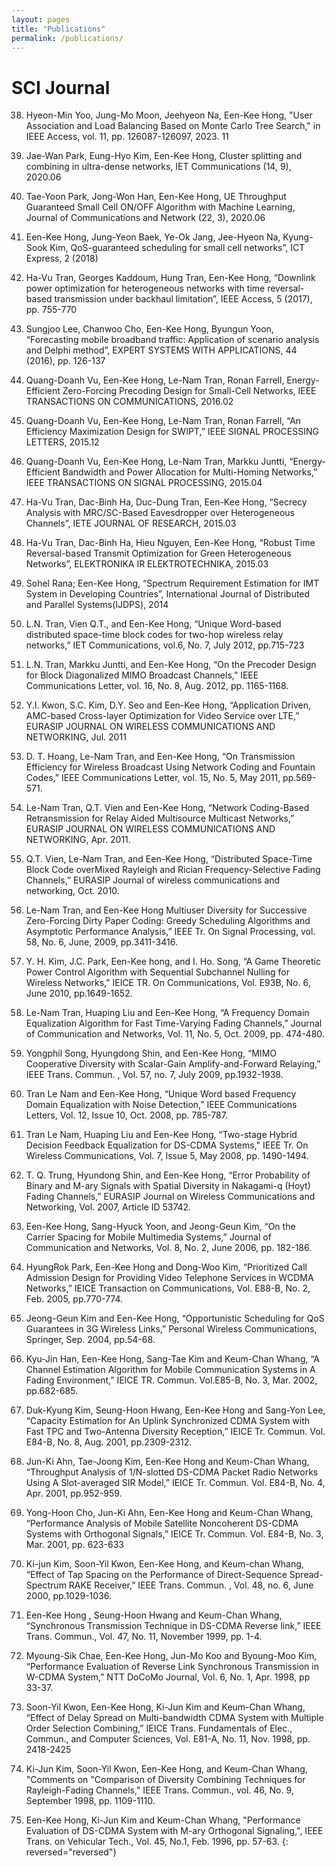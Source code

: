 ```yaml
---
layout: pages
title: "Publications"
permalink: /publications/
---
```


# SCI Journal

38. Hyeon-Min Yoo, Jung-Mo Moon, Jeehyeon Na, Een-Kee Hong, "User Association and Load Balancing Based on Monte Carlo Tree Search," in IEEE Access, vol. 11, pp. 126087-126097, 2023. 11


37. Jae-Wan Park, Eung-Hyo Kim, Een-Kee Hong, Cluster splitting and combining in ultra-dense networks, IET Communications (14, 9), 2020.06


36. Tae-Yoon Park, Jong-Won Han, Een-Kee Hong, UE Throughput Guaranteed Small Cell ON/OFF Algorithm with Machine Learning, Journal of Communications and Network (22, 3), 2020.06


35. Een-Kee Hong, Jung-Yeon Baek, Ye-Ok Jang, Jee-Hyeon Na, Kyung-Sook Kim, QoS-guaranteed scheduling for small cell networks”, ICT Express, 2 (2018)


34. Ha-Vu Tran, Georges Kaddoum, Hung Tran, Een-Kee Hong, “Downlink power optimization for heterogeneous networks with time reversal-based transmission under backhaul limitation”, IEEE Access, 5 (2017), pp. 755-770


33. Sungjoo Lee, Chanwoo Cho, Een-Kee Hong, Byungun Yoon, “Forecasting mobile broadband traffic: Application of scenario analysis and Delphi method”, EXPERT SYSTEMS WITH APPLICATIONS, 44 (2016), pp. 126-137


32. Quang-Doanh Vu, Een-Kee Hong, Le-Nam Tran, Ronan Farrell, Energy-Efficient Zero-Forcing Precoding Design for Small-Cell Networks, IEEE TRANSACTIONS ON COMMUNICATIONS, 2016.02


31. Quang-Doanh Vu, Een-Kee Hong, Le-Nam Tran, Ronan Farrell, “An Efficiency Maximization Design for SWIPT,” IEEE SIGNAL PROCESSING LETTERS, 2015.12


30. Quang-Doanh Vu, Een-Kee Hong, Le-Nam Tran, Markku Juntti, “Energy-Efficient Bandwidth and Power Allocation for Multi-Homing Networks,” IEEE TRANSACTIONS ON SIGNAL PROCESSING, 2015.04


29. Ha-Vu Tran, Dac-Binh Ha, Duc-Dung Tran, Een-Kee Hong, “Secrecy Analysis with MRC/SC-Based Eavesdropper over Heterogeneous Channels”, IETE JOURNAL OF RESEARCH, 2015.03


28. Ha-Vu Tran, Dac-Binh Ha, Hieu Nguyen, Een-Kee Hong, “Robust Time Reversal-based Transmit Optimization for Green Heterogeneous Networks”, ELEKTRONIKA IR ELEKTROTECHNIKA, 2015.03


27. Sohel Rana; Een-Kee Hong, “Spectrum Requirement Estimation for IMT System in Developing Countries”, International Journal of Distributed and Parallel Systems(IJDPS), 2014


26. L.N. Tran, Vien Q.T., and Een-Kee Hong, “Unique Word-based distributed space-time block codes for two-hop wireless relay networks,” IET Communications, vol.6, No. 7, July 2012, pp.715-723


25. L.N. Tran, Markku Juntti, and Een-Kee Hong, “On the Precoder Design for Block Diagonalized MIMO Broadcast Channels,” IEEE Communications Letter, vol. 16, No. 8, Aug. 2012, pp. 1165-1168.


24. Y.I. Kwon, S.C. Kim, D.Y. Seo and Een-Kee Hong, “Application Driven, AMC-based Cross-layer Optimization for Video Service over LTE,” EURASIP JOURNAL ON WIRELESS COMMUNICATIONS AND NETWORKING, Jul. 2011


23. D. T. Hoang, Le-Nam Tran, and Een-Kee Hong, “On Transmission Efficiency for Wireless Broadcast Using Network Coding and Fountain Codes,” IEEE Communications Letter, vol. 15, No. 5, May 2011, pp.569-571.


22. Le-Nam Tran, Q.T. Vien and Een-Kee Hong, “Network Coding-Based Retransmission for Relay Aided Multisource Multicast Networks,” EURASIP JOURNAL ON WIRELESS COMMUNICATIONS AND NETWORKING, Apr. 2011.


21. Q.T. Vien, Le-Nam Tran, and Een-Kee Hong, “Distributed Space-Time Block Code overMixed Rayleigh and Rician Frequency-Selective Fading Channels,” EURASIP Journal of wireless communications and networking, Oct. 2010.


20. Le-Nam Tran, and Een-Kee Hong Multiuser Diversity for Successive Zero-Forcing Dirty Paper Coding: Greedy Scheduling Algorithms and Asymptotic Performance Analysis,” IEEE Tr. On Signal Processing, vol. 58, No. 6, June, 2009, pp.3411-3416.


19. Y. H. Kim, J.C. Park, Een-Kee hong, and I. Ho. Song, “A Game Theoretic Power Control Algorithm with Sequential Subchannel Nulling for Wireless Networks,” IEICE TR. On Communications, Vol. E93B, No. 6, June 2010, pp.1649-1652.


18. Le-Nam Tran, Huaping Liu and Een-Kee Hong, “A Frequency Domain Equalization Algorithm for Fast Time-Varying Fading Channels,” Journal of Communication and Networks, Vol. 11, No. 5, Oct. 2009, pp. 474-480.


17. Yongphil Song, Hyungdong Shin, and Een-Kee Hong, “MIMO Cooperative Diversity with Scalar-Gain Amplify-and-Forward Relaying,” IEEE Trans. Commun. , Vol. 57, no. 7, July 2009, pp.1932-1938.


16. Tran Le Nam and Een-Kee Hong, “Unique Word based Frequency Domain Equalization with Noise Detection,” IEEE Communications Letters, Vol. 12, Issue 10, Oct. 2008, pp. 785-787.


15. Tran Le Nam, Huaping Liu and Een-Kee Hong, “Two-stage Hybrid Decision Feedback Equalization for DS-CDMA Systems," IEEE Tr. On Wireless Communications, Vol. 7, Issue 5, May 2008, pp. 1490-1494.


14. T. Q. Trung, Hyundong Shin, and Een-Kee Hong, “Error Probability of Binary and M-ary Signals with Spatial Diversity in Nakagami-q (Hoyt) Fading Channels,” EURASIP Journal on Wireless Communications and Networking, Vol. 2007, Article ID 53742.


13. Een-Kee Hong, Sang-Hyuck Yoon, and Jeong-Geun Kim, “On the Carrier Spacing for Mobile Multimedia Systems,” Journal of Communication and Networks, Vol. 8, No. 2, June 2006, pp. 182-186.


12. HyungRok Park, Een-Kee Hong and Dong-Woo Kim, “Prioritized Call Admission Design for Providing Video Telephone Services in WCDMA Networks,” IEICE Transaction on Communications, Vol. E88-B, No. 2, Feb. 2005, pp.770-774.


11. Jeong-Geun Kim and Een-Kee Hong, “Opportunistic Scheduling for QoS Guarantees in 3G Wireless Links,” Personal Wireless Communications, Springer, Sep. 2004, pp.54-68.


10. Kyu-Jin Han, Een-Kee Hong, Sang-Tae Kim and Keum-Chan Whang, “A Channel Estimation Algorithm for Mobile Communication Systems in A Fading Environment,” IEICE TR. Commun. Vol.E85-B, No. 3, Mar. 2002, pp.682-685.


9. Duk-Kyung Kim, Seung-Hoon Hwang, Een-Kee Hong and Sang-Yon Lee, “Capacity Estimation for An Uplink Synchronized CDMA System with Fast TPC and Two-Antenna Diversity Reception,” IEICE Tr. Commun. Vol. E84-B, No. 8, Aug. 2001, pp.2309-2312.


8. Jun-Ki Ahn, Tae-Joong Kim, Een-Kee Hong and Keum-Chan Whang, “Throughput Analysis of 1/N-slotted DS-CDMA Packet Radio Networks Using A Slot-averaged SIR Model,” IEICE Tr. Commun. Vol. E84-B, No. 4, Apr. 2001, pp.952-959.


7. Yong-Hoon Cho, Jun-Ki Ahn, Een-Kee Hong and Keum-Chan Whang, “Performance Analysis of Mobile Satellite Noncoherent DS-CDMA Systems with Orthogonal Signals,” IEICE Tr. Commun. Vol. E84-B, No. 3, Mar. 2001, pp. 623-633


6. Ki-jun Kim, Soon-Yil Kwon, Een-Kee Hong, and Keum-chan Whang, “Effect of Tap Spacing on the Performance of Direct-Sequence Spread-Spectrum RAKE Receiver,” IEEE Trans. Commun. , Vol. 48, no. 6, June 2000, pp.1029-1036.


5. Een-Kee Hong , Seung-Hoon Hwang and Keum-Chan Whang, “Synchronous Transmission Technique in DS-CDMA Reverse link,” IEEE Trans. Commun., Vol. 47, No. 11, November 1999, pp. 1-4.


4. Myoung-Sik Chae, Een-Kee Hong, Jun-Mo Koo and Byoung-Moo Kim, “Performance Evaluation of Reverse Link Synchronous Transmission in W-CDMA System,” NTT DoCoMo Journal, Vol. 6, No. 1, Apr. 1998, pp 33-37.


3. Soon-Yil Kwon, Een-Kee Hong, Ki-Jun Kim and Keum-Chan Whang, “Effect of Delay Spread on Multi-bandwidth CDMA System with Multiple Order Selection Combining,” IEICE Trans. Fundamentals of Elec., Commun., and Computer Sciences, Vol. E81-A, No. 11, Nov. 1998, pp. 2418-2425


2. Ki-Jun Kim, Soon-Yil Kwon, Een-Kee Hong, and Keum-Chan Whang, "Comments on "Comparison of Diversity Combining Techniques for Rayleigh-Fading Channels," IEEE Trans. Commun., vol. 46, No. 9, September 1998, pp. 1109-1110.


1. Een-Kee Hong, Ki-Jun Kim and Keum-Chan Whang, "Performance Evaluation of DS-CDMA System with M-ary Orthogonal Signaling,", IEEE Trans. on Vehicular Tech., Vol. 45, No.1, Feb. 1996, pp. 57-63.
{: reversed="reversed"}